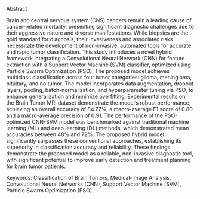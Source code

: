 Abstract

Brain and central nervous system (CNS) cancers remain a leading cause of cancer-related mortality, presenting significant diagnostic challenges due to their aggressive nature and diverse manifestations. While biopsies are the gold standard for diagnosis, their invasiveness and associated risks necessitate the development of non-invasive, automated tools for accurate and rapid tumor classification. This study introduces a novel hybrid framework integrating a Convolutional Neural Network (CNN) for feature extraction with a Support Vector Machine (SVM) classifier, optimized using Particle Swarm Optimization (PSO). The proposed model achieves multiclass classification across four tumor categories: glioma, meningioma, pituitary, and no tumor. The model incorporates data augmentation, dropout layers, pooling, batch-normalization, and hyperparameter tuning via PSO, to enhance generalization and minimize overfitting. Experimental results on the Brain Tumor MRI dataset demonstrate the model’s robust performance, achieving an overall accuracy of 84.77%, a macro-average F1 score of 0.80, and a macro-average precision of 0.91. The performance of the PSO-optimized CNN-SVM model was benchmarked against traditional machine learning (ML) and deep learning (DL) methods, which demonstrated mean accuracies between 48% and 72%. The proposed hybrid model significantly surpasses these conventional approaches, establishing its superiority in classification accuracy and reliability. These findings demonstrate the proposed model as a reliable, non-invasive diagnostic tool, with significant potential to improve early detection and treatment planning for brain tumor patients.

Keywords: Classification of Brain Tumors, Medical-Image Analysis, Convolutional Neural Networks (CNN), Support Vector Machine (SVM), Particle Swarm Optimization (PSO)
